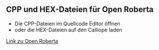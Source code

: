 ## CPP und HEX-Dateien für Open Roberta

- Die CPP-Dateien im Quellcode Editor öffnen
- oder die HEX-Dateien auf den Calliope laden

[Link zu Open Roberta](https://lab.open-roberta.org/)
